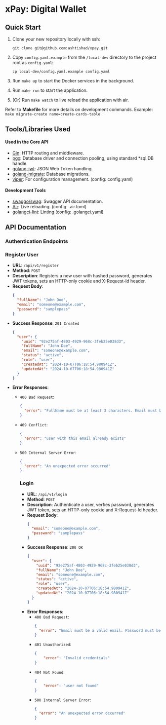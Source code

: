 # xPay: Digital Wallet

## Quick Start

1. Clone your new repository locally with ssh:
   ```
   git clone git@github.com:ashtishad/xpay.git
   ```

2. Copy `config.yaml.example` from the `/local-dev` directory to the project root as `config.yaml`:
   ```
   cp local-dev/config.yaml.example config.yaml
   ```

3. Run `make up` to start the Docker services in the background.

4. Run `make run` to start the application.

5. (Or) Run `make watch` to live reload the application with air.

Refer to **Makefile** for more details on development commands. Example: `make migrate-create name=create-cards-table`

## Tools/Libraries Used

#### Used in the Core API
- [Gin](https://github.com/gin-gonic/gin): HTTP routing and middleware.
- [pgx](https://github.com/jackc/pgx): Database driver and connection pooling, using standard *sql.DB handle.
- [golang-jwt](https://github.com/golang-jwt/jwt): JSON Web Token handling.
- [golang-migrate](https://github.com/golang-migrate/migrate): Database migrations.
- [viper](https://github.com/spf13/viper): For configuration management. (config: config.yaml)

#### Development Tools
- [swaggo/swag](https://github.com/swaggo/swag): Swagger API documentation.
- [Air](https://github.com/cosmtrek/air): Live reloading. (config: .air.toml)
- [golangci-lint](https://golangci-lint.run/): Linting (config: .golangci.yaml)


## API Documentation

### Authentication Endpoints

### Register User
- **URL**: `/api/v1/register`
- **Method**: `POST`
- **Description**: Registers a new user with hashed password, generates JWT tokens, sets an HTTP-only cookie and X-Request-Id header.
- **Request Body**:
  ```json
  {
    "fullName": "John Doe",
    "email": "someone@example.com",
    "password": "samplepass"
  }
  ```
- **Success Response**: `201 Created`
  ```json
  {
    "user": {
      "uuid": "92e275af-4803-4929-968c-3feb25e038d3",
      "fullName": "John Doe",
      "email": "someone@example.com",
      "status": "active",
      "role": "user",
      "createdAt": "2024-10-07T06:18:54.980941Z",
      "updatedAt": "2024-10-07T06:18:54.980941Z"
    }
  }
  ```
- **Error Responses**:
  - `400 Bad Request`:
    ```json
    {
      "error": "FullName must be at least 3 characters. Email must be a valid email. Password must be at least 8 characters"
    }
    ```
  - `409 Conflict`:
    ```json
    {
      "error": "user with this email already exists"
    }
    ```
  - `500 Internal Server Error`:
    ```json
    {
      "error": "An unexpected error occurred"
    }
    ```

    ### Login
    - **URL**: `/api/v1/login`
    - **Method**: `POST`
    - **Description**: Authenticate a user, verfies password, generates JWT token, sets an HTTP-only cookie and X-Request-Id header.
    - **Request Body**:
      ```json
      {
        "email": "someone@example.com",
        "password": "samplepass"
      }
      ```
    - **Success Response**: `200 OK`
      ```json
      {
        "user": {
          "uuid": "92e275af-4803-4929-968c-3feb25e038d3",
          "fullName": "John Doe",
          "email": "someone@example.com",
          "status": "active",
          "role": "user",
          "createdAt": "2024-10-07T06:18:54.980941Z",
          "updatedAt": "2024-10-07T06:18:54.980941Z"
        }
      }
      ```
    - **Error Responses**:
      - `400 Bad Request`:
        ```json
        {
          "error": "Email must be a valid email. Password must be at least 8 characters"
        }
        ```
      - `401 Unauthorized`:
        ```json
        {
            "error": "Invalid credentials"
        }
        ```
      - `404 Not Found`:
          ```json
          {
              "error": "user not found"
          }
          ```
      - `500 Internal Server Error`:
        ```json
        {
          "error": "An unexpected error occurred"
        }
        ```
